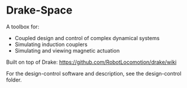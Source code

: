 Drake-Space
=======

A toolbox for:
- Coupled design and control of complex dynamical systems
- Simulating induction couplers
- Simulating and viewing magnetic actuation

Built on top of Drake: <https://github.com/RobotLocomotion/drake/wiki>

For the design-control software and description, see the design-control folder.
